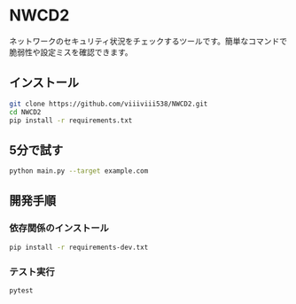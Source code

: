 # NWCD2

ネットワークのセキュリティ状況をチェックするツールです。簡単なコマンドで脆弱性や設定ミスを確認できます。

## インストール

```bash
git clone https://github.com/viiiviii538/NWCD2.git
cd NWCD2
pip install -r requirements.txt
```

## 5分で試す

```bash
python main.py --target example.com
```

## 開発手順

### 依存関係のインストール

```bash
pip install -r requirements-dev.txt
```

### テスト実行

```bash
pytest
```
